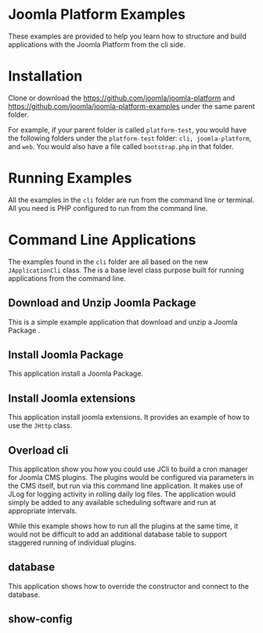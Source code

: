 Joomla Platform Examples
========================

These examples are provided to help you learn how to structure and build applications with the Joomla Platform from the cli side.

Installation
============

Clone or download the https://github.com/joomla/joomla-platform and
https://github.com/joomla/joomla-platform-examples under the same parent folder.


For example, if your parent folder is called ``platform-test``, you would have the following
folders under the ``platform-test`` folder: ``cli, joomla-platform``, and ``web``.
You would also have a file called ``bootstrap.php`` in that folder.

Running Examples
================

All the examples in the ``cli`` folder are run from the command line or terminal.
All you need is PHP configured to run from the command line.



Command Line Applications
=========================

The examples found in the ``cli`` folder are all based on the new ``JApplicationCli`` class.
The is a base level class purpose built for running applications from the command line.

Download and Unzip Joomla Package
---------------

This is a simple example application that download and unzip a Joomla Package .

Install Joomla Package
----

This application install a Joomla Package.

Install Joomla extensions
---------

This application install joomla extensions. It provides an example of how to use the ``JHttp`` class.

Overload cli
------------

This application show you how you could use JCli to build a cron manager for Joomla CMS plugins.
The plugins would be configured via parameters in the CMS itself, but run via this command line
application. It makes use of JLog for logging activity in rolling daily log files. The
application would simply be added to any available scheduling software and run at appropriate
intervals.

While this example shows how to run all the plugins at the same time, it would not be difficult
to add an additional database table to support staggered running of individual plugins.

database
--------

This application shows how to override the constructor and connect to the database.

show-config
-----------
